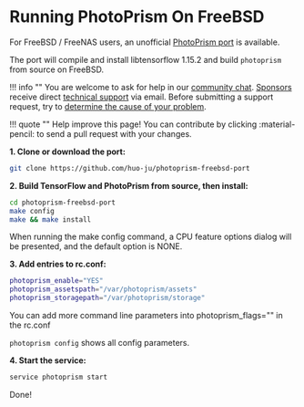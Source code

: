 # Running PhotoPrism On FreeBSD

For FreeBSD / FreeNAS users, an unofficial [PhotoPrism port](https://github.com/huo-ju/photoprism-freebsd-port) 
is available.

The port will compile and install libtensorflow 1.15.2 and build `photoprism` from source on FreeBSD.

!!! info ""
    You are welcome to ask for help in our [community chat](https://link.photoprism.app/chat).
    [Sponsors](https://photoprism.app/membership) receive direct [technical support](https://photoprism.app/contact) via email.
    Before submitting a support request, try to [determine the cause of your problem](troubleshooting/index.md).

!!! quote ""
    Help improve this page! You can contribute by clicking :material-pencil: to send a pull request with your changes.

**1. Clone or download the port:**

```bash
git clone https://github.com/huo-ju/photoprism-freebsd-port
```

**2. Build TensorFlow and PhotoPrism from source, then install:**

```bash
cd photoprism-freebsd-port
make config
make && make install
```

When running the make config command, a CPU feature options dialog will be presented, and the default option is NONE.

**3. Add entries to rc.conf:**

```bash
photoprism_enable="YES"
photoprism_assetspath="/var/photoprism/assets"
photoprism_storagepath="/var/photoprism/storage"
```

You can add more command line parameters into photoprism_flags="" in the rc.conf

`photoprism config` shows all config parameters. 

**4. Start the service:**

```bash
service photoprism start
```

Done!